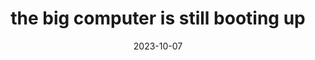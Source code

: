 ---
title: "the big computer is still booting up"
date: 2023-10-07
type: fragment
tags:
  - fragment
---